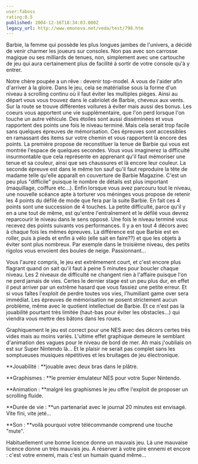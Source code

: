 ```yaml
---
user:faboss
rating:0.5
published: 2004-12-16T18:34:03.000Z
legacy_url: http://www.emunova.net/veda/test/798.htm
---
```

Barbie, la femme qui possède les plus longues jambes de l'univers, a décidé de venir charmer les joueurs sur consoles. Non pas avec son carrosse magique ou ses milliards de tenues, non, simplement avec une cartouche de jeu qui aura certainement plus de facilité à sortir de votre console qu'à y entrer.  

  

Notre chère poupée a un rêve : devenir top-model. A vous de l'aider afin d'arriver à la gloire. Dans le jeu, cela se matérialise sous la forme d'un niveau à scrolling continu où il faut éviter les multiples pièges. Ainsi au départ vous vous trouvez dans le cabriolet de Barbie, cheveux aux vents. Sur la route se trouve différentes voitures à éviter mais aussi des bonus. Les coeurs vous apportent une vie supplémentaire, que l'on perd lorsque l'on touche un autre véhicule. Des étoiles sont aussi disséminées et vous rapportent des points une fois le niveau terminé. Mais cela serait trop facile sans quelques épreuves de mémorisation. Ces épreuves sont accessibles en ramassant des items sur votre chemin et vous rapportent là encore des points. La première propose de reconstituer la tenue de Barbie qui vous est montrée l'espace de quelques secondes. Vous vous imaginerez la difficulté insurmontable que cela représente en apprenant qu'il faut mémoriser une tenue et sa couleur, ainsi que ses chaussures et là encore leur couleur. La seconde épreuve est dans le même ton sauf qu'il faut reproduire la tête de madame telle qu'elle apparaît en couverture de Barbie Magazine. C'est un peu plus "difficile" puisque le nombre de détails est plus important (maquillage, coiffure etc...). Enfin lorsque vous avez parcouru tout le niveau, une nouvelle scéance apte à torturer vos méninges vous propose de retenir les 4 points du défilé de mode que fera par la suite Barbie. En fait ces 4 points sont une succession de 4 touches. La petite difficulté, parce qu'il y en a une tout de même, est qu'entre l'entraînement et le défilé vous devrez reparcourir le niveau dans le sens opposé. Une fois le niveau terminé vous recevez des points suivants vos performances. Il y a en tout 4 décors avec à chaque fois les mêmes épreuves. La différence est que Barbie est en roller, puis à pieds et enfin à vélo (elle sait en faire??) et que les objets à éviter sont plus nombreux. Par exemple dans le troisième niveau, des petits rigolos vous envoient des boules de neige. Passionnant...  

  

Vous l'aurez compris, le jeu est extrêmement court, et c'est encore plus flagrant quand on sait qu'il faut à peine 5 minutes pour boucler chaque niveau. Les 2 niveaux de difficulté ne changent rien à l'affaire puisque l'on ne perd jamais de vies. Certes le dernier stage est un peu plus dur, en effet il peut arriver par un extrême hasard que vous fassiez une petite erreur. Et si vous faîtes l'exploit de perdre toutes vos vies, l'humiliant game over sera immédiat. Les épreuves de mémorisation ne posent strictement aucun problème, même avec le quotient intellectuel de Barbie. Et ce n'est pas la jouabilité pourtant très limitée (haut-bas pour éviter les obstacles...) qui viendra vous mettre des bâtons dans les roues.  

Graphiquement le jeu est correct pour une NES avec des décors certes très vides mais au moins variés. L'ultime effet graphique demeure le semblant d'animation des vagues pour le niveau de bord de mer. Ah mais j'oubliais on est sur Super Nintendo là... Et le plaisir ne serait pas complet sans les somptueuses musiques répétitives et les bruitages de jeu électronique.  

  

**Jouabilité : **jouable avec deux bras dans le plâtre.  

  

**Graphismes : **le premier émulateur NES pour votre Super Nintendo.  

  

**Animation : **malgré les graphismes le jeu offre l'exploit de proposer un scrolling fluide.  

  

**Durée de vie : **un partenariat avec le journal 20 minutes est envisagé. Vite fini, vite jeté...  

  

**Son : **voilà pourquoi votre télécommande comprend une touche "mute".  

  

Habituellement une bonne licence donne un mauvais jeu. Là une mauvaise licence donne un très mauvais jeu. A réserver à votre pire ennemi et encore : c'est votre ennemi, mais c'est un humain quand même...